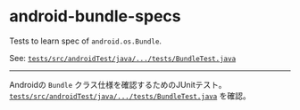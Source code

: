 # android-bundle-specs

Tests to learn spec of `android.os.Bundle`.

See: [`tests/src/androidTest/java/.../tests/BundleTest.java`](./tests/src/androidTest/java/jp/s64/android/bundlespecs/tests/BundleTest.java)

***

Androidの `Bundle` クラス仕様を確認するためのJUnitテスト。  
[`tests/src/androidTest/java/.../tests/BundleTest.java`](./tests/src/androidTest/java/jp/s64/android/bundlespecs/tests/BundleTest.java) を確認。
